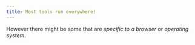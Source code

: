 ```yaml
---
title: Most tools run everywhere!
---
```

However there might be some that are _specific to a browser_ or _operating system_.